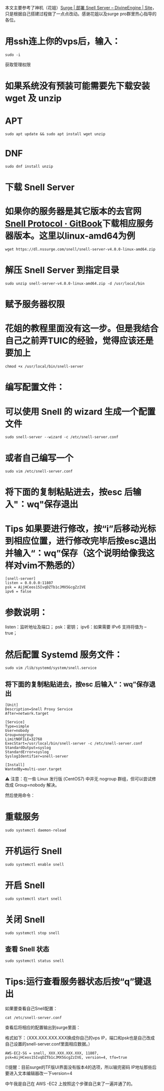 本文主要参考了神机（花姐）[Surge | 部署 Snell Server – DivineEngine | Site](https://divineengine.net/article/deploying-a-snell-server/)，只是根据自己搭建过程做了一点点改动。感谢花姐以及surge pro群里热心指导的各位。

# 用ssh连上你的vps后，输入：
```
sudo -i
```
获取管理权限


# 如果系统没有预装可能需要先下载安装 wget 及 unzip

# APT
```
sudo apt update && sudo apt install wget unzip
```

# DNF
```
sudo dnf install unzip
```

# 下载 Snell Server
# 如果你的服务器是其它版本的去官网[Snell Protocol · GitBook](https://manual.nssurge.com/others/snell.html)下载相应服务器版本。这里以linux-amd64为例

```
wget https://dl.nssurge.com/snell/snell-server-v4.0.0-linux-amd64.zip
```

# 解压 Snell Server 到指定目录

```
sudo unzip snell-server-v4.0.0-linux-amd64.zip -d /usr/local/bin
```

# 赋予服务器权限
# 花姐的教程里面没有这一步。但是我结合自己之前弄TUIC的经验，觉得应该还是要加上
```
chmod +x /usr/local/bin/snell-server
```

# 编写配置文件：

# 可以使用 Snell 的 wizard 生成一个配置文件
``
sudo snell-server --wizard -c /etc/snell-server.conf
``
# 或者自己编写一个
``
sudo vim /etc/snell-server.conf
``
# 将下面的复制粘贴进去，按esc 后输入"：wq"保存退出
# Tips 如果要进行修改，按“i”后移动光标到相应位置，进行修改完毕后按esc退出并输入“：wq”保存（这个说明给像我这样对vim不熟悉的）
```
[snell-server]
listen = 0.0.0.0:11807
psk = AijHCeos15IvqDZTb1cJMX5GcgZzIVE
ipv6 = false
```
# 参数说明：
listen：监听地址及端口；
psk：密钥；
ipv6：如果需要 IPv6 支持将值为 – true；

# 然后配置 Systemd 服务文件：
```
sudo vim /lib/systemd/system/snell.service
```
## 将下面的复制粘贴进去，按esc 后输入“：wq”保存退出
```
[Unit]
Description=Snell Proxy Service
After=network.target

[Service]
Type=simple
User=nobody
Group=nogroup
LimitNOFILE=32768
ExecStart=/usr/local/bin/snell-server -c /etc/snell-server.conf
StandardOutput=syslog
StandardError=syslog
SyslogIdentifier=snell-server

[Install]
WantedBy=multi-user.target
```

⚠️ 注意：在一些 Linux 发行版 (CentOS7) 中并无 nogroup 群组，但可以尝试修改成 Group=nobody 解决。

然后使用命令：

# 重载服务
```
sudo systemctl daemon-reload
```
# 开机运行 Snell
```
sudo systemctl enable snell
```
# 开启 Snell
```
sudo systemctl start snell
```
# 关闭 Snell
```
sudo systemctl stop snell
```
## 查看 Snell 状态
```
sudo systemctl status snell
```
# Tips:运行查看服务器状态后按“q”键退出

如果要查看自己Snell配置：
```
cat /etc/snell-server.conf
```

查看后将相应的配置输出到surge里面：

格式如下：（XXX.XXX.XXX.XXX换成你自己的vps IP，端口和psk也是自己改成自己设置的snell-server.conf里面相应数据。）
```
AWS-EC2-SG = snell, XXX.XXX.XXX.XXX, 11807, psk=AijHCeos15IvqDZTb1cJMX5GcgZzIVE, version=4, tfo=true
```
⏰提醒：目前surge的TF版UI界面没有版本4的选项，所以输完密码 IP地址那些后要进入文本编辑器改一下version=4



中午我是自己在 AWS -EC2 上按照这个步骤自己来了一遍并通了的。
